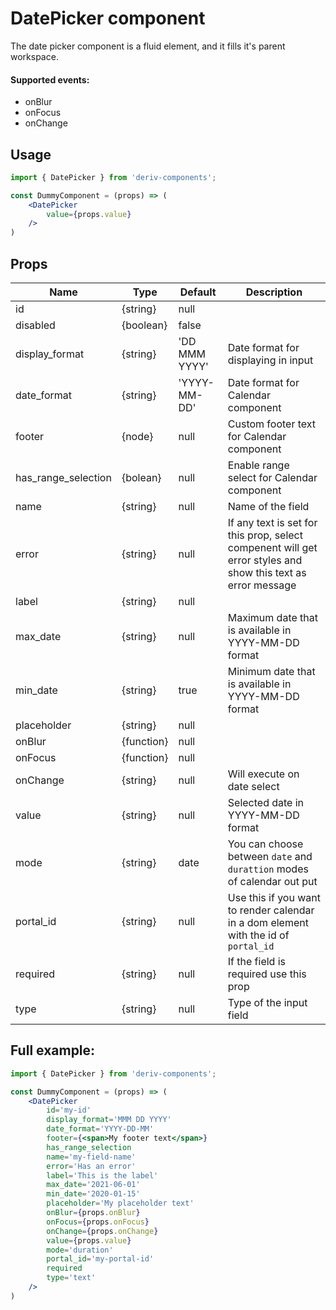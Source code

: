 # DatePicker component
The date picker component is a fluid element, and it fills it's parent workspace.

#### Supported events:
- onBlur
- onFocus
- onChange

## Usage
 
```jsx
import { DatePicker } from 'deriv-components';

const DummyComponent = (props) => (
    <DatePicker
        value={props.value}
    />
)
```

## Props

| Name                   | Type                   | Default       | Description                                                                                                   |
|------------------------|------------------------|---------------|-------------------------------------------------------------------------------------------------------------- |
| id                     | {string}               | null          |                                                                                                               |
| disabled               | {boolean}              | false         |                                                                                                               |
| display\_format        | {string}               | 'DD MMM YYYY' | Date format for displaying in input                                                                           |
| date\_format           | {string}               | 'YYYY-MM-DD'  | Date format for Calendar component                                                                            |
| footer                 | {node}                 | null          | Custom footer text for Calendar component                                                                     |
| has\_range\_selection  | {bolean}               | null          | Enable range select for Calendar component                                                                    |
| name                   | {string}               | null          | Name of the field                                                                                             |
| error                  | {string}               | null          | If any text is set for this prop, select compenent will get error styles and show this text as error message  |
| label                  | {string}               | null          |                                                                                                               |
| max\_date              | {string}               | null          | Maximum date that is available in YYYY-MM-DD format                                                           |
| min\_date              | {string}               | true          | Minimum date that is available in YYYY-MM-DD format                                                           |
| placeholder            | {string}               | null          |                                                                                                               |
| onBlur                 | {function}             | null          |                                                                                                               |
| onFocus                | {function}             | null          |                                                                                                               |
| onChange               | {string}               | null          | Will execute on date select                                                                                   |
| value                  | {string}               | null          | Selected date in YYYY-MM-DD format                                                                            |
| mode                   | {string}               | date          | You can choose between `date` and `durattion` modes of calendar out put                                       |
| portal\_id             | {string}               | null          | Use this if you want to render calendar in a dom element with the id of `portal_id`                           |
| required               | {string}               | null          | If the field is required use this prop                                                                        |
| type                   | {string}               | null          | Type of the input field                                                                                       |


## Full example:

```jsx
import { DatePicker } from 'deriv-components';

const DummyComponent = (props) => (
    <DatePicker
        id='my-id'          
        display_format='MMM DD YYYY'     
        date_format='YYYY-DD-MM'        
        footer={<span>My footer text</span>}             
        has_range_selection
        name='my-field-name'               
        error='Has an error'           
        label='This is the label'           
        max_date='2021-06-01'           
        min_date='2020-01-15'           
        placeholder='My placeholder text'        
        onBlur={props.onBlur}             
        onFocus={props.onFocus}            
        onChange={props.onChange}           
        value={props.value}              
        mode='duration'               
        portal_id='my-portal-id'          
        required           
        type='text'
    />
)
```
